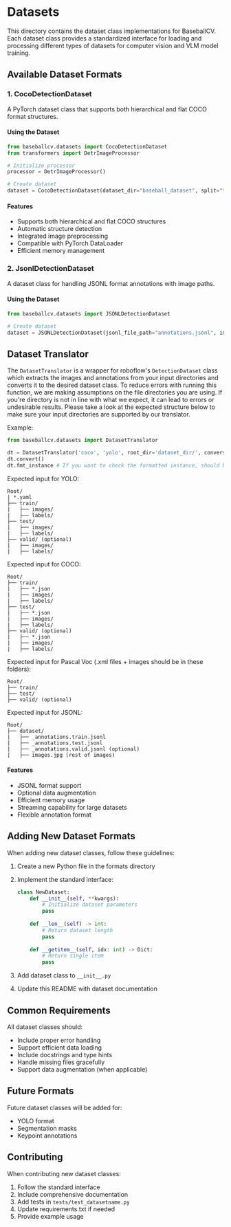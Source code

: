 # Datasets

This directory contains the dataset class implementations for BaseballCV. Each dataset class provides a standardized interface for loading and processing different types of datasets for computer vision and VLM model training.

## Available Dataset Formats

### 1. CocoDetectionDataset
A PyTorch dataset class that supports both hierarchical and flat COCO format structures.

#### Using the Dataset

```python
from baseballcv.datasets import CocoDetectionDataset
from transformers import DetrImageProcessor

# Initialize processor
processor = DetrImageProcessor()

# Create dataset
dataset = CocoDetectionDataset(dataset_dir="baseball_dataset", split="train", processor=processor)
```

#### Features
- Supports both hierarchical and flat COCO structures
- Automatic structure detection
- Integrated image preprocessing
- Compatible with PyTorch DataLoader
- Efficient memory management

### 2. JsonlDetectionDataset
A dataset class for handling JSONL format annotations with image paths.

#### Using the Dataset

```python
from baseballcv.datasets import JSONLDetectionDataset

# Create dataset
dataset = JSONLDetectionDataset(jsonl_file_path="annotations.jsonl", image_directory_path="images/", augment=True)
```

## Dataset Translator
The `DatasetTranslator` is a wrapper for roboflow's `DetectionDataset` class which extracts the images and annotations from your input directories and converts it to the desired dataset class. To reduce errors with running this function, we are making assumptions on the file directories you are using. If you're directory is not in line with what we expect, it can lead to errors or undesirable results. Please take a look at the expected structure below to make sure your input directories are supported by our translator. 

Example:
```python
from baseballcv.datasets import DatasetTranslator

dt = DatasetTranslator('coco', 'yolo', root_dir='dataset_dir/', conversion_dir='new_conversions/')
dt.convert()
dt.fmt_instance # If you want to check the formatted instance, should be COOCFmt
```

Expected input for YOLO:
```
Root/
| *.yaml
├── train/
|   ├── images/
|   ├── labels/
├── test/
|   ├── images/
|   ├── labels/
├── valid/ (optional)
|   ├── images/
|   ├── labels/
```

Expected input for COCO:
```
Root/
├── train/
|   ├── *.json
|   ├── images/
|   ├── labels/
├── test/
|   ├── *.json
|   ├── images/
|   ├── labels/
├── valid/ (optional)
|   ├── *.json
|   ├── images/
|   ├── labels/
```

Expected input for Pascal Voc (.xml files + images should be in these folders):
```
Root/
├── train/
├── test/
├── valid/ (optional)
```

Expected input for JSONL:
```
Root/
├── dataset/
|   ├── _annotations.train.jsonl
|   ├── _annotations.test.jsonl
|   ├── _annotations.valid.jsonl (optional)
|   ├── images.jpg (rest of images)
```

#### Features
- JSONL format support
- Optional data augmentation
- Efficient memory usage
- Streaming capability for large datasets
- Flexible annotation format

## Adding New Dataset Formats

When adding new dataset classes, follow these guidelines:

1. Create a new Python file in the formats directory
2. Implement the standard interface:
   ```python
   class NewDataset:
       def __init__(self, **kwargs):
           # Initialize dataset parameters
           pass
           
       def __len__(self) -> int:
           # Return dataset length
           pass
           
       def __getitem__(self, idx: int) -> Dict:
           # Return single item
           pass
   ```

3. Add dataset class to `__init__.py`
4. Update this README with dataset documentation

## Common Requirements

All dataset classes should:
- Include proper error handling
- Support efficient data loading
- Include docstrings and type hints
- Handle missing files gracefully
- Support data augmentation (when applicable)

## Future Formats
Future dataset classes will be added for:
- YOLO format
- Segmentation masks
- Keypoint annotations

## Contributing

When contributing new dataset classes:
1. Follow the standard interface
2. Include comprehensive documentation
3. Add tests in `tests/test_datasetname.py`
4. Update requirements.txt if needed
5. Provide example usage